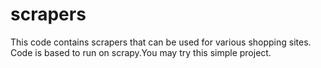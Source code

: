 scrapers
========

This code contains scrapers that can be used for various shopping sites.
Code is based to run on scrapy.You may try this simple project.
